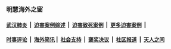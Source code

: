
### 明慧海外之窗

####  [武汉肺炎](indexes/365.md?t=01051900) &nbsp;|&nbsp;  [迫害案例综述](indexes/328.md?t=01051900) &nbsp;|&nbsp; [迫害致死案例](indexes/277.md?t=01051900)  &nbsp;|&nbsp; [更多迫害案例](indexes/81.md?t=01051900)  &nbsp;|&nbsp; 
####  [时事评论](indexes/251.md?t=01051900) &nbsp;|&nbsp; [海外简讯](indexes/245.md?t=01051900)&nbsp;|&nbsp;  [社会支持](indexes/140.md?t=01051900) &nbsp;|&nbsp; [褒奖决议](indexes/282.md?t=01051900) &nbsp;|&nbsp; [社区报道](indexes/91.md?t=01051900)  &nbsp;|&nbsp; [天人之间](indexes/78.md?t=01051900) 

